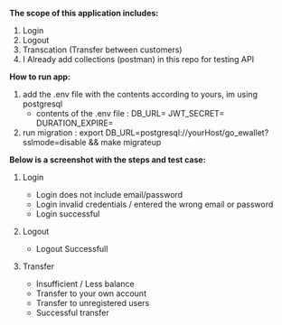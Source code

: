 **The scope of this application includes:**
1. Login
2. Logout
3. Transcation (Transfer between customers)
4. I Already add collections (postman) in this repo for testing API

**How to run app:**
1. add the .env file with the contents according to yours, im using postgresql
   - contents of the .env file :
      DB_URL=
      JWT_SECRET=
      DURATION_EXPIRE=
2. run migration : export DB_URL=postgresql://yourHost/go_ewallet?sslmode=disable && make migrateup
   
**Below is a screenshot with the steps and test case:**
1. Login
   - Login does not include email/password
   - Login invalid credentials / entered the wrong email or password
   - Login successful
     
3. Logout
   - Logout Successfull
     
5. Transfer
   - Insufficient / Less balance
   - Transfer to your own account
   - Transfer to unregistered users
   - Successful transfer
